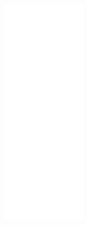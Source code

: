 <a href="https://github.com/lcaldeirini">
  <img align="center" width="49%" src="./github-metrics.svg" />
</a>